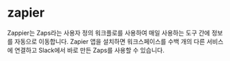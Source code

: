 # zapier

Zappier는 Zaps라는 사용자 정의 워크플로를 사용하여 매일 사용하는 도구 간에 정보를 자동으로 이동합니다. Zapier 앱을 설치하면 워크스페이스를 수백 개의 다른 서비스에 연결하고 Slack에서 바로 만든 Zaps를 사용할 수 있습니다.
